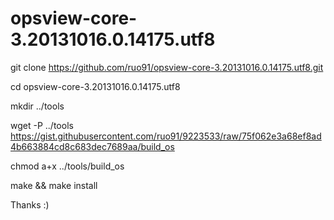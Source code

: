 opsview-core-3.20131016.0.14175.utf8
====================================

git clone https://github.com/ruo91/opsview-core-3.20131016.0.14175.utf8.git

cd opsview-core-3.20131016.0.14175.utf8

mkdir ../tools

wget -P ../tools https://gist.githubusercontent.com/ruo91/9223533/raw/75f062e3a68ef8ad4b663884cd8c683dec7689aa/build_os

chmod a+x ../tools/build_os

make && make install

Thanks :)
